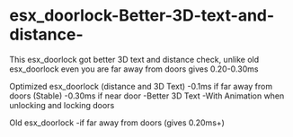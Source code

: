 # esx_doorlock-Better-3D-text-and-distance-

This esx_doorlock got better 3D text and distance check, unlike old esx_doorlock even you are far away from doors gives 0.20-0.30ms

Optimized esx_doorlock (distance and 3D Text)
-0.1ms if far away from doors (Stable)
-0.30ms if near door
-Better 3D Text
-With Animation when unlocking and locking doors

Old esx_doorlock
-if far away from doors (gives 0.20ms+)
